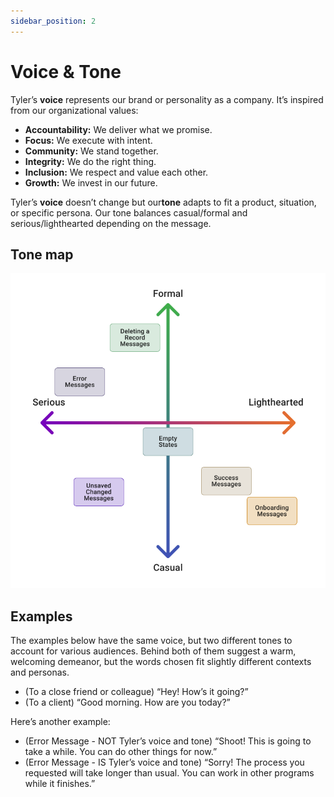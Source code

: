 ```yaml
---
sidebar_position: 2
---
```



# Voice & Tone

Tyler’s ​**voice**​ represents our brand or personality as a company. It’s inspired from our organizational values:

* **Accountability:** We deliver what we promise. 
* **Focus:** We execute with intent.
* **Community:** We stand together.
* **Integrity:** We do the right thing.
* **Inclusion:** We respect and value each other.
* **Growth:** We invest in our future.

Tyler’s **voice** doesn’t change but our ​**tone** adapts to fit a product, situation, or specific persona. Our tone balances casual/formal and serious/lighthearted depending on the message.

## Tone map

<ImageBlock>

![A tone map showing how various messages should be phrased](./images/tone-map.png)

</ImageBlock>


## Examples

The examples below have the same voice, but two different tones to account for various audiences. Behind both of them suggest a warm, welcoming demeanor, but the words chosen fit slightly different contexts and personas.

* (To a close friend or colleague) “Hey! How’s it going?”
* (To a client) “Good morning. How are you today?”

Here’s another example:

* (Error Message - NOT Tyler’s voice and tone) “Shoot! This is going to take a while. You can do other things for now.”
* (Error Message - IS Tyler’s voice and tone) “Sorry! The process you requested will take longer than usual. You can work in other programs while it finishes.” 
